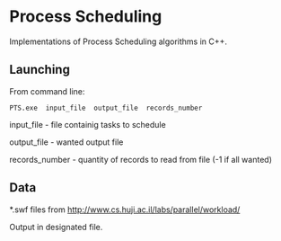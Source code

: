 # Process Scheduling


Implementations of Process Scheduling algorithms in C++.

## Launching


From command line:

```
PTS.exe  input_file  output_file  records_number

```
input_file - file containig tasks to schedule

output_file - wanted output file

records_number - quantity of records to read from file (-1 if all wanted)


## Data


*.swf files from http://www.cs.huji.ac.il/labs/parallel/workload/

Output in designated file.